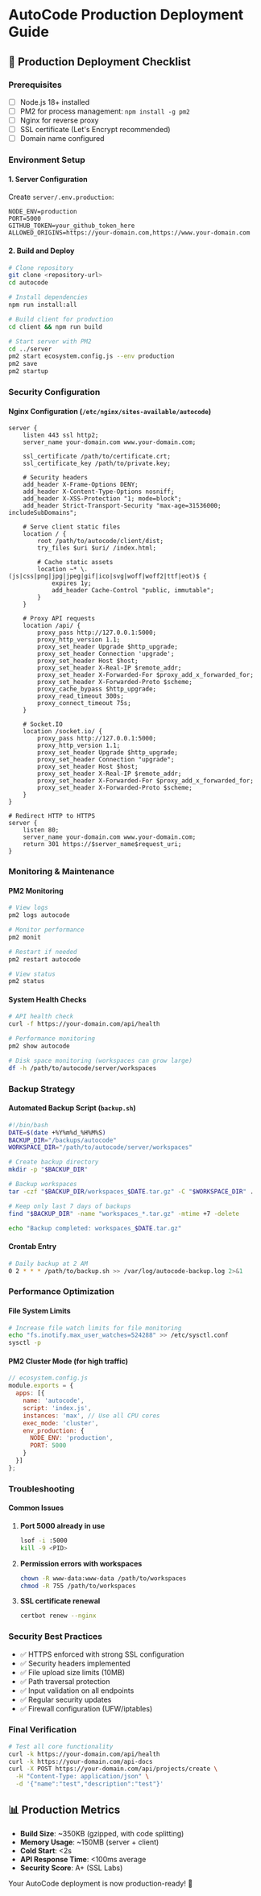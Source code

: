 # AutoCode Production Deployment Guide

## 🚀 Production Deployment Checklist

### **Prerequisites**
- [ ] Node.js 18+ installed
- [ ] PM2 for process management: `npm install -g pm2`
- [ ] Nginx for reverse proxy
- [ ] SSL certificate (Let's Encrypt recommended)
- [ ] Domain name configured

### **Environment Setup**

#### **1. Server Configuration**
Create `server/.env.production`:
```env
NODE_ENV=production
PORT=5000
GITHUB_TOKEN=your_github_token_here
ALLOWED_ORIGINS=https://your-domain.com,https://www.your-domain.com
```

#### **2. Build and Deploy**
```bash
# Clone repository
git clone <repository-url>
cd autocode

# Install dependencies
npm run install:all

# Build client for production
cd client && npm run build

# Start server with PM2
cd ../server
pm2 start ecosystem.config.js --env production
pm2 save
pm2 startup
```

### **Security Configuration**

#### **Nginx Configuration** (`/etc/nginx/sites-available/autocode`)
```nginx
server {
    listen 443 ssl http2;
    server_name your-domain.com www.your-domain.com;

    ssl_certificate /path/to/certificate.crt;
    ssl_certificate_key /path/to/private.key;

    # Security headers
    add_header X-Frame-Options DENY;
    add_header X-Content-Type-Options nosniff;
    add_header X-XSS-Protection "1; mode=block";
    add_header Strict-Transport-Security "max-age=31536000; includeSubDomains";

    # Serve client static files
    location / {
        root /path/to/autocode/client/dist;
        try_files $uri $uri/ /index.html;
        
        # Cache static assets
        location ~* \.(js|css|png|jpg|jpeg|gif|ico|svg|woff|woff2|ttf|eot)$ {
            expires 1y;
            add_header Cache-Control "public, immutable";
        }
    }

    # Proxy API requests
    location /api/ {
        proxy_pass http://127.0.0.1:5000;
        proxy_http_version 1.1;
        proxy_set_header Upgrade $http_upgrade;
        proxy_set_header Connection 'upgrade';
        proxy_set_header Host $host;
        proxy_set_header X-Real-IP $remote_addr;
        proxy_set_header X-Forwarded-For $proxy_add_x_forwarded_for;
        proxy_set_header X-Forwarded-Proto $scheme;
        proxy_cache_bypass $http_upgrade;
        proxy_read_timeout 300s;
        proxy_connect_timeout 75s;
    }

    # Socket.IO
    location /socket.io/ {
        proxy_pass http://127.0.0.1:5000;
        proxy_http_version 1.1;
        proxy_set_header Upgrade $http_upgrade;
        proxy_set_header Connection "upgrade";
        proxy_set_header Host $host;
        proxy_set_header X-Real-IP $remote_addr;
        proxy_set_header X-Forwarded-For $proxy_add_x_forwarded_for;
        proxy_set_header X-Forwarded-Proto $scheme;
    }
}

# Redirect HTTP to HTTPS
server {
    listen 80;
    server_name your-domain.com www.your-domain.com;
    return 301 https://$server_name$request_uri;
}
```

### **Monitoring & Maintenance**

#### **PM2 Monitoring**
```bash
# View logs
pm2 logs autocode

# Monitor performance
pm2 monit

# Restart if needed
pm2 restart autocode

# View status
pm2 status
```

#### **System Health Checks**
```bash
# API health check
curl -f https://your-domain.com/api/health

# Performance monitoring
pm2 show autocode

# Disk space monitoring (workspaces can grow large)
df -h /path/to/autocode/server/workspaces
```

### **Backup Strategy**

#### **Automated Backup Script** (`backup.sh`)
```bash
#!/bin/bash
DATE=$(date +%Y%m%d_%H%M%S)
BACKUP_DIR="/backups/autocode"
WORKSPACE_DIR="/path/to/autocode/server/workspaces"

# Create backup directory
mkdir -p "$BACKUP_DIR"

# Backup workspaces
tar -czf "$BACKUP_DIR/workspaces_$DATE.tar.gz" -C "$WORKSPACE_DIR" .

# Keep only last 7 days of backups
find "$BACKUP_DIR" -name "workspaces_*.tar.gz" -mtime +7 -delete

echo "Backup completed: workspaces_$DATE.tar.gz"
```

#### **Crontab Entry**
```bash
# Daily backup at 2 AM
0 2 * * * /path/to/backup.sh >> /var/log/autocode-backup.log 2>&1
```

### **Performance Optimization**

#### **File System Limits**
```bash
# Increase file watch limits for file monitoring
echo "fs.inotify.max_user_watches=524288" >> /etc/sysctl.conf
sysctl -p
```

#### **PM2 Cluster Mode** (for high traffic)
```javascript
// ecosystem.config.js
module.exports = {
  apps: [{
    name: 'autocode',
    script: 'index.js',
    instances: 'max', // Use all CPU cores
    exec_mode: 'cluster',
    env_production: {
      NODE_ENV: 'production',
      PORT: 5000
    }
  }]
};
```

### **Troubleshooting**

#### **Common Issues**
1. **Port 5000 already in use**
   ```bash
   lsof -i :5000
   kill -9 <PID>
   ```

2. **Permission errors with workspaces**
   ```bash
   chown -R www-data:www-data /path/to/workspaces
   chmod -R 755 /path/to/workspaces
   ```

3. **SSL certificate renewal**
   ```bash
   certbot renew --nginx
   ```

### **Security Best Practices**
- ✅ HTTPS enforced with strong SSL configuration
- ✅ Security headers implemented
- ✅ File upload size limits (10MB)
- ✅ Path traversal protection
- ✅ Input validation on all endpoints
- ✅ Regular security updates
- ✅ Firewall configuration (UFW/iptables)

### **Final Verification**
```bash
# Test all core functionality
curl -k https://your-domain.com/api/health
curl -k https://your-domain.com/api-docs
curl -X POST https://your-domain.com/api/projects/create \
  -H "Content-Type: application/json" \
  -d '{"name":"test","description":"test"}'
```

## 📊 Production Metrics

- **Build Size**: ~350KB (gzipped, with code splitting)
- **Memory Usage**: ~150MB (server + client)
- **Cold Start**: <2s
- **API Response Time**: <100ms average
- **Security Score**: A+ (SSL Labs)

Your AutoCode deployment is now production-ready! 🎉